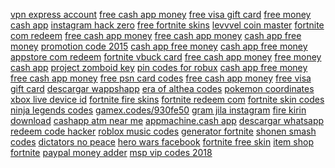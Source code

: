 <a href="https://lookerstudio.google.com/s/urHeCsqozdI">vpn express account</a>
<a href="https://lookerstudio.google.com/reporting/36ff09fc-45c7-455c-b884-92912b0341f9/page/OwqDD">free cash app money</a>
<a href="https://lookerstudio.google.com/reporting/9c673083-6bd2-44d6-90a0-b55635f2ad8d/page/RqoDD">free visa gift card</a>
<a href="https://lookerstudio.google.com/reporting/83c708d0-cd89-463c-b567-1b4cc7be8ef2/page/HloDD">free money cash app</a>
<a href="https://lookerstudio.google.com/reporting/20d7a229-1258-4c6f-a4b5-ca8b78e5a006/page/DjD">instagram hack zero</a>
<a href="https://lookerstudio.google.com/reporting/41eb64bc-0829-4064-b453-0f046fcb1cf0/page/DjD">free fortnite skins</a>
<a href="https://lookerstudio.google.com/reporting/501f4974-5bb0-4d82-9d36-c80f094dffbd/page/DjD">levvvel coin master</a>
<a href="https://lookerstudio.google.com/reporting/721ce34c-aab1-43e3-b72b-98505b714d0b/page/DjD">fortnite com redeem</a>
<a href="https://lookerstudio.google.com/reporting/cf268b3c-7a4b-414c-a97a-6084d39ed074/page/LwqDD">free cash app money</a>
<a href="https://lookerstudio.google.com/reporting/cfef596c-0e5a-4bba-ba39-add95bbbd319/page/OmpDD">free cash app money</a>
<a href="https://lookerstudio.google.com/reporting/e8f78260-4477-4232-92c7-fafda54654ca/page/ROnED">cash app free money</a>
<a href="https://lookerstudio.google.com/reporting/5286634c-3d04-4b3a-b294-53a9e4eae12e/page/DjD">promotion code 2015</a>
<a href="https://lookerstudio.google.com/reporting/eb2ae5b4-6cd5-4f93-9ce3-6bf2f4842573/page/QIgDD">cash app free money</a>
<a href="https://lookerstudio.google.com/reporting/f9021cda-9119-4817-8456-2aaaf7741a01/page/DzqDD">cash app free money</a>
<a href="https://lookerstudio.google.com/reporting/e78e5787-bb79-4579-ad63-6e4b719ed67f/page/DjD">appstore com redeem</a>
<a href="https://lookerstudio.google.com/reporting/5df43901-1ed8-4354-bee0-f4c1041361b2/page/DjD">fortnite vbuck card</a>
<a href="https://lookerstudio.google.com/reporting/dc7fe2ee-6de1-403a-9630-9fb0b50f94b4/page/7yqDD">free cash app money</a>
<a href="https://lookerstudio.google.com/reporting/dcd3c744-aba7-4e60-b075-38f917ea478a/page/sWgDD">free money cash app</a>
<a href="https://lookerstudio.google.com/reporting/6e8cca2b-21a0-40fe-a060-4737845889d7/page/DjD">project zomboid key</a>
<a href="https://lookerstudio.google.com/reporting/25053d37-b5b9-432c-806d-b4120a97b864/page/DjD">pin codes for robux</a>
<a href="https://lookerstudio.google.com/reporting/fc017172-f277-4f7e-98e5-450410008a8d/page/QwqDD">cash app free money</a>
<a href="https://lookerstudio.google.com/reporting/ea29cd8c-6ae2-4e0e-85f6-0ed635a12375/page/UwqDD">free cash app money</a>
<a href="https://lookerstudio.google.com/reporting/c29175bf-fae1-4b22-8fca-8b9ad9ec4f7e/page/VqoDD">free psn card codes</a>
<a href="https://lookerstudio.google.com/reporting/c379344c-cfa1-4abe-8852-0adae91cf98b/page/SwqDD">free cash app money</a>
<a href="https://lookerstudio.google.com/reporting/f95eb49d-618c-4b48-ac21-e2c0dd3707a3/page/hixDD">free visa gift card</a>
<a href="https://lookerstudio.google.com/reporting/0125dc08-470c-4492-8c55-2f991a67ed2d/page/DjD">descargar wappshapp</a>
<a href="https://lookerstudio.google.com/reporting/635eadc2-b48b-4746-9675-cbf3920e08de/page/DjD">era of althea codes</a>
<a href="https://lookerstudio.google.com/reporting/cf6a2c0c-ef46-4adc-abf3-10e173310efb/page/DjD">pokemon coordinates</a>
<a href="https://lookerstudio.google.com/reporting/e5cd3fde-6c7f-4d97-997f-3367fd4f3dde/page/DjD">xbox live device id</a>
<a href="https://lookerstudio.google.com/reporting/8984dc0f-ec4e-48b2-94a0-c2c3376b8dea/page/DjD">fortnite fire skins</a>
<a href="https://lookerstudio.google.com/reporting/31055209-58bf-496f-a4c8-643a4be088f9/page/v9fDD">fortnite redeem com</a>
<a href="https://lookerstudio.google.com/reporting/be0b0be2-ca84-41ed-acc4-1b9fb91abe81/page/DjD">fortnite skin codes</a>
<a href="https://lookerstudio.google.com/reporting/f41fa023-ff34-49ae-980f-3252aac77195/page/DjD">ninja legends codes</a>
<a href="https://lookerstudio.google.com/s/sed0_GJU2Cc">gamex.codes/930fe50</a>
<a href="https://lookerstudio.google.com/reporting/b8a18396-f408-431c-9d85-6e76a7628512/page/DjD">gram jila instagram</a>
<a href="https://lookerstudio.google.com/reporting/e17145ca-cee2-4b78-989d-555a36451ead/page/qEgDD">fire kirin download</a>
<a href="https://lookerstudio.google.com/reporting/1bb260f7-00cf-47cc-818d-3c5c4c61d6d3/page/9ofAD">cashapp atm near me</a>
<a href="https://lookerstudio.google.com/reporting/111056b7-f8d0-4c2f-82c6-a2a89663e491?s=kbwwcpv6Nsg">appmachine.cash app</a>
<a href="https://lookerstudio.google.com/reporting/bd052dc5-477f-4598-a992-bd7e4be19920/page/WioDD">descargar whatsapp</a>
<a href="https://lookerstudio.google.com/s/us3xjtA2fxE">redeem code hacker</a>
<a href="https://lookerstudio.google.com/reporting/506d18e5-29d3-4cad-b8b7-6b79bcfcab4f/page/DjD">roblox music codes</a>
<a href="https://lookerstudio.google.com/s/rtJM1ziKhes">generator fortnite</a>
<a href="https://lookerstudio.google.com/reporting/6c724206-dd2d-4505-8bb5-3803716c093d/page/DjD">shonen smash codes</a>
<a href="https://lookerstudio.google.com/reporting/07a39fd0-806f-4e5f-82e9-238b0d3957a3?s=jcRwYCjreZ4">dictators no peace</a>
<a href="https://lookerstudio.google.com/reporting/82b3b0ef-a495-4a02-aba6-782569e29afd/page/DjD">hero wars facebook</a>
<a href="https://lookerstudio.google.com/reporting/927122fb-bfdd-443c-bbf1-aa8c02307c97/page/DjD">fortnite free skin</a>
<a href="https://lookerstudio.google.com/reporting/3ab52923-3161-4835-899a-162bb9e720dc/page/DjD">item shop fortnite</a>
<a href="https://lookerstudio.google.com/s/i0j-cFWRGG0">paypal money adder</a>
<a href="https://lookerstudio.google.com/reporting/3b5c08ee-a306-4b77-9507-4086546330c8/page/DjD">msp vip codes 2018</a>
